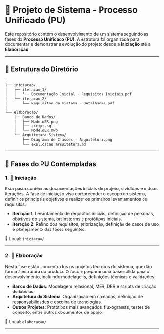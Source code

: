 # 📁 Projeto de Sistema - Processo Unificado (PU)

Este repositório contém o desenvolvimento de um sistema seguindo as fases do **Processo Unificado (PU)**. A estrutura foi organizada para documentar e demonstrar a evolução do projeto desde a **Iniciação** até a **Elaboração**.

---

## 📁 Estrutura do Diretório

```bash
.
├── iniciacao/
│   ├── iteracao_1/
│   │   └── Documentação Inicial - Requisitos Iniciais.pdf
│   └── iteracao_2/
│       └── Requisitos de Sistema - Detalhados.pdf
│
└── elaboracao/
    ├── Banco de Dados/
    │   ├── ModeloER.png
    │   ├── script.sql
    │   └── ModeloER.mwb
    └── Arquitetura Sistema/
        ├── Diagrama de Classes - Arquitetura.png
        └── explicacao_arquitetura.md        
```
---

## 🚀 Fases do PU Contempladas

### 1. 🔹 Iniciação

Esta pasta contém as documentações iniciais do projeto, divididas em duas iterações. A fase de iniciação visa compreender o escopo do sistema, definir os principais objetivos e realizar os primeiros levantamentos de requisitos.

- **Iteração 1**: Levantamento de requisitos iniciais, definição de personas, objetivos do sistema, brainstorms e protótipos iniciais.
- **Iteração 2**: Refino dos requisitos, priorização, definição de casos de uso e planejamento das fases seguintes.

📁 Local: `iniciacao/`

---

### 2. 🔸 Elaboração

Nesta fase estão concentrados os projetos técnicos do sistema, que dão forma à estrutura do produto. O foco é preparar uma base sólida para o desenvolvimento, incluindo modelagens, definições técnicas e validações.

- **Banco de Dados**: Modelagem relacional, MER, DER e scripts de criação de tabelas.
- **Arquitetura do Sistema**: Organização em camadas, definição de responsabilidades e escolha de tecnologias.
- **Outros Projetos**: Protótipos mais avançados, fluxogramas, testes de conceito, entre outros documentos de apoio.

📁 Local: `elaboracao/`

---
